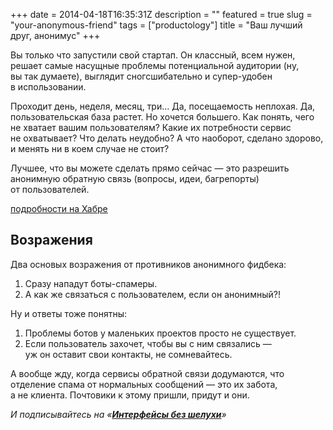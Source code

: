 +++
date = 2014-04-18T16:35:31Z
description = ""
featured = true
slug = "your-anonymous-friend"
tags = ["productology"]
title = "Ваш лучший друг, анонимус"
+++

Вы только что запустили свой стартап. Он классный, всем нужен, решает самые насущные проблемы потенциальной аудитории (ну, вы так думаете), выглядит сногсшибательно и супер-удобен в использовании.

Проходит день, неделя, месяц, три… Да, посещаемость неплохая. Да, пользовательская база растет. Но хочется большего. Как понять, чего не хватает вашим пользователям? Какие их потребности сервис не охватывает? Что делать неудобно? А что наоборот, сделано здорово, и менять ни в коем случае не стоит?

Лучшее, что вы можете сделать прямо сейчас — это разрешить анонимную обратную связь (вопросы, идеи, багрепорты) от пользователей.

[подробности на Хабре](http://habrahabr.ru/post/219523/)

## Возражения

Два основых возражения от противников анонимного фидбека:

1. Сразу нападут боты-спамеры.
2. А как же связаться с пользователем, если он анонимный?!

Ну и ответы тоже понятны:

1. Проблемы ботов у маленьких проектов просто не существует.
2. Если пользователь захочет, чтобы вы с ним связались — уж он оставит свои контакты, не сомневайтесь.

А вообще жду, когда сервисы обратной связи додумаются, что отделение спама от нормальных сообщений — это их забота, а не клиента. Почтовики к этому пришли, придут и они.

<div class="row">
<div class="col-xs-12 col-sm-10 col-md-8"><p><em>И подписывайтесь на <span class="nowrap"><i class="far fa-star color-sin"></i> «<a href="https://t.me/dangry"><strong>Интерфейсы без шелухи</strong></a>»</span></em></p></div>
</div>
